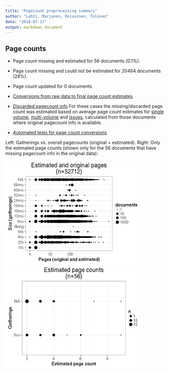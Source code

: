 ```yaml
---
title: "Pagecount preprocessing summary"
author: "Lahti, Marjanen, Roivainen, Tolonen"
date: "2016-07-17"
output: markdown_document
---
```





## Page counts

  * Page count missing and estimated for 56 documents (0.1%).

  * Page count missing and could not be estimated for 20464 documents (28%).

  * Page count updated for 0 documents.
  
  * [Conversions from raw data to final page count estimates](output.tables/pagecount_conversion_nontrivial.csv)

<!--[Page conversions from raw data to final page count estimates with volume info](output.tables/page_conversion_table_full.csv)-->

  * [Discarded pagecount info](output.tables/pagecount_discarded.csv) For these cases the missing/discarded page count was estimated based on average page count estimates for [single volume](mean_pagecounts_singlevol.csv), [multi-volume](mean_pagecounts_multivol.csv) and [issues](mean_pagecounts_issue.csv), calculated from those documents where original pagecount info is available.

  * [Automated tests for page count conversions](https://github.com/rOpenGov/bibliographica/blob/master/inst/extdata/tests_polish_physical_extent.csv)


Left: Gatherings vs. overall pagecounts (original + estimated). Right: Only the estimated page counts (shown only for the 56 documents that have missing pagecount info in the original data):

<img src="figure/pagecount-size-estimated-1.png" title="plot of chunk size-estimated" alt="plot of chunk size-estimated" width="430px" /><img src="figure/pagecount-size-estimated-2.png" title="plot of chunk size-estimated" alt="plot of chunk size-estimated" width="430px" />


<!--

## Average page counts (only works in CERL now)

Multi-volume documents average page counts are given per volume.


|doc.dimension | mean.pages.singlevol|median.pages.singlevol | n.singlevol| mean.pages.multivol| median.pages.multivol| n.multivol| mean.pages.issue| median.pages.issue| n.issue|
|:-------------|--------------------:|:----------------------|-----------:|-------------------:|---------------------:|----------:|----------------:|------------------:|-------:|
|2fo           |                  NaN|NA                     |        1791|                  NA|                    NA|         NA|               NA|                 NA|      NA|
|4to           |                  NaN|NA                     |       30560|                  NA|                    NA|         NA|              NaN|                 NA|       5|
|6to           |                  NaN|NA                     |          18|                  NA|                    NA|         NA|              NaN|                 NA|       1|
|8long         |                  NaN|NA                     |           1|                  NA|                    NA|         NA|               NA|                 NA|      NA|
|8vo           |                  NaN|NA                     |       21437|                   1|                     1|         23|                1|                  1|       9|
|12mo          |                  NaN|NA                     |        2991|                 NaN|                    NA|          4|              NaN|                 NA|       1|
|16mo          |                  NaN|NA                     |        1296|                  NA|                    NA|         NA|               NA|                 NA|      NA|
|18mo          |                  NaN|NA                     |          86|                  NA|                    NA|         NA|               NA|                 NA|      NA|
|24mo          |                  NaN|NA                     |         163|                  NA|                    NA|         NA|               NA|                 NA|      NA|
|32mo          |                  NaN|NA                     |          30|                  NA|                    NA|         NA|               NA|                 NA|      NA|
|48mo          |                  NaN|NA                     |           7|                  NA|                    NA|         NA|               NA|                 NA|      NA|
|64mo          |                  NaN|NA                     |          32|                  NA|                    NA|         NA|               NA|                 NA|      NA|
|NA            |                  NaN|NA                     |       13482|                   1|                     1|         33|                1|                  1|      18|

![plot of chunk size-pagecountsmulti2](figure/pagecount-size-pagecountsmulti2-1.png)

-->
